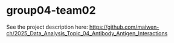 # group04-team02
See the project description here: https://github.com/maiwen-ch/2025_Data_Analysis_Topic_04_Antibody_Antigen_Interactions
